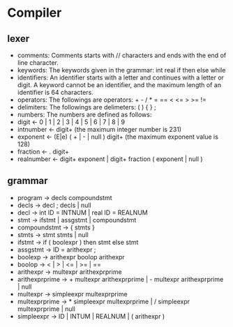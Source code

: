 # Compiler

## lexer
- comments: Comments starts with // characters and ends with the end of line character.
- keywords: The keywords given in the grammar: int real if then else while 
- identifiers: An identifier starts with a letter and continues with a letter or digit. A keyword cannot be an identifier, and the maximum length of an identifier is 64 characters.
- operators:    The followings are operators:   +  -  /  *  =  ==  <  <=  >  >=  !=  
- delimiters:   The followings are delimeters:   (  )  {  }  ;  
- numbers:     The numbers are defined as follows:
- digit      <- 0 | 1 | 2 | 3 | 4 | 5 | 6 | 7 | 8 | 9
- intnumber  <- digit+ (the maximum integer number is 231)
- exponent   <- (E|e) ( + | - | null ) digit+ (the maximum exponent value is 128)
- fraction   <- . digit+
- realnumber <- digit+ exponent | digit+ fraction ( exponent | null )

## grammar
- program -> decls compoundstmt
- decls -> decl ; decls | null
- decl -> int ID = INTNUM | real ID = REALNUM
- stmt -> ifstmt | assgstmt | compoundstmt
- compoundstmt -> { stmts }
- stmts -> stmt stmts | null
- ifstmt -> if ( boolexpr ) then stmt else stmt
- assgstmt -> ID = arithexpr ;
- boolexp -> arithexpr boolop arithexpr
- boolop -> < | > | <= | >= | ==
- arithexpr -> multexpr arithexprprime
- arithexprprime -> + multexpr arithexprprime | - multexpr arithexprprime | null
- multexpr -> simpleexpr multexprprime
- multexprprime -> * simpleexpr multexprprime | / simpleexpr multexprprime | null
- simpleexpr -> ID | INTUM | REALNUM | ( arithexpr )
